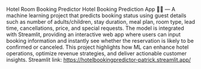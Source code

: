Hotel Room Booking Predictor
Hotel Booking Prediction App 🏨🔮 — A machine learning project that predicts booking status using guest details such as number of adults/children, stay duration, meal plan, room type, lead time, cancellations, price, and special requests. The model is integrated with Streamlit, providing an interactive web app where users can input booking information and instantly see whether the reservation is likely to be confirmed or canceled. This project highlights how ML can enhance hotel operations, optimize revenue strategies, and deliver actionable customer insights.
Streamlit link: https://hotelbookingpredictor-patrick.streamlit.app/

